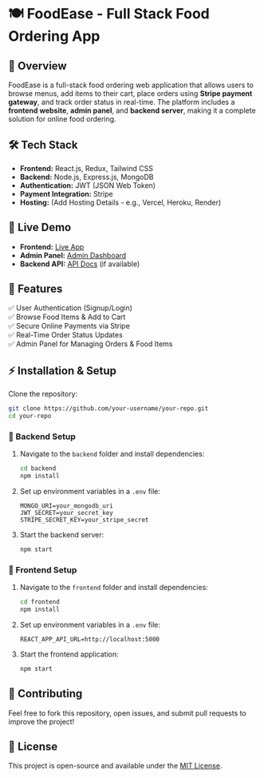 # 🍽️ FoodEase - Full Stack Food Ordering App

## 🚀 Overview
FoodEase is a full-stack food ordering web application that allows users to browse menus, add items to their cart, place orders using **Stripe payment gateway**, and track order status in real-time. The platform includes a **frontend website**, **admin panel**, and **backend server**, making it a complete solution for online food ordering.

## 🛠️ Tech Stack
- **Frontend:** React.js, Redux, Tailwind CSS
- **Backend:** Node.js, Express.js, MongoDB
- **Authentication:** JWT (JSON Web Token)
- **Payment Integration:** Stripe
- **Hosting:** (Add Hosting Details - e.g., Vercel, Heroku, Render)

## 🔗 Live Demo
- **Frontend:** [Live App](#)  
- **Admin Panel:** [Admin Dashboard](#)  
- **Backend API:** [API Docs](#) (if available)

## 🎯 Features
✅ User Authentication (Signup/Login)  
✅ Browse Food Items & Add to Cart  
✅ Secure Online Payments via Stripe  
✅ Real-Time Order Status Updates  
✅ Admin Panel for Managing Orders & Food Items  

## ⚡ Installation & Setup
Clone the repository:
```bash
git clone https://github.com/your-username/your-repo.git
cd your-repo
```

### 📌 Backend Setup
1. Navigate to the `backend` folder and install dependencies:
   ```bash
   cd backend
   npm install
   ```
2. Set up environment variables in a `.env` file:
   ```plaintext
   MONGO_URI=your_mongodb_uri
   JWT_SECRET=your_secret_key
   STRIPE_SECRET_KEY=your_stripe_secret
   ```
3. Start the backend server:
   ```bash
   npm start
   ```

### 📌 Frontend Setup
1. Navigate to the `frontend` folder and install dependencies:
   ```bash
   cd frontend
   npm install
   ```
2. Set up environment variables in a `.env` file:
   ```plaintext
   REACT_APP_API_URL=http://localhost:5000
   ```
3. Start the frontend application:
   ```bash
   npm start
   ```

## 🤝 Contributing
Feel free to fork this repository, open issues, and submit pull requests to improve the project!

## 📄 License
This project is open-source and available under the [MIT License](LICENSE).
